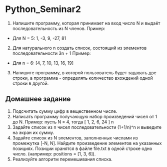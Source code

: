 # Python_Seminar2
1. Напишите программу, которая принимает на вход число N и выдаёт последовательность из N
членов.
Пример:
- Для N = 5: 1, -3, 9, -27, 81
2. Для натурального n создать список, состоящий из элементов последовательности 3n + 1
Пример:
- Для n = 6: [4, 7, 10, 13, 16, 19]
3. Напишите программу, в которой пользователь будет задавать две строки, а программа -
определять количество вхождений одной строки в другой.
## Домашнее задание
1. Подсчитать сумму цифр в вещественном числе.
2. Написать программу получающую набор произведений чисел от 1 до N.
Пример: пусть N = 4, тогда [ 1, 2, 6, 24 ]
n
3. Задайте список из n чисел последовательности (1+1/n)^n и выведите на экран их сумму.
4. Задайте список из N элементов, заполненных числами из промежутка [-N, N]. Найдите произведение элементов на указанных позициях. Позиции хранятся в файле file.txt в одной строке одно число. (например:
positions = [1, 3, 6]).
5. Реализуйте алгоритм перемешивания списка.